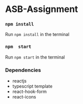 # ASB-Assignment

### `npm install`

Run `npm install` in the terminal

### `npm  start`

Run `npm start` in the terminal

### Dependencies
- reactjs
- typescript template
- react-hook-form
- react-icons
